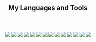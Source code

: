 

<h2 align="center">My Languages and Tools</h3>

<br/>
<br/>

<p align="center">
<img src="https://img.shields.io/badge/react-61DAFB?style=for-the-badge&logo=React&logoColor=efefee"/>
  <img src="https://img.shields.io/badge/react native-61DAFB?style=for-the-badge&logo=React&logoColor=efefee"/>
  <img src="https://img.shields.io/badge/typescript-3178C6?style=for-the-badge&logo=typescript&logoColor=efefee"/>
   <img src="https://img.shields.io/badge/javascript-F7DF1E?style=for-the-badge&logo=javascript&logoColor=efefee"/>
    <img src="https://img.shields.io/badge/createreactapp-09D3AC?style=for-the-badge&logo=createreactapp&logoColor=efefee"/>
  <img src="https://img.shields.io/badge/vite-646CFF?style=for-the-badge&logo=createreactapp&logoColor=efefee"/>
<img src="https://img.shields.io/badge/html5-E34F26?style=for-the-badge&logo=html5&logoColor=efefee"/>
<img src="https://img.shields.io/badge/reactrouter-CA4245?style=for-the-badge&logo=reactrouter&logoColor=efefee"/>
<img src="https://img.shields.io/badge/reactquery-FF4154?style=for-the-badge&logo=reactquery&logoColor=efefee"/>
<img src="https://img.shields.io/badge/styledcomponents-DB7093?style=for-the-badge&logo=styledcomponents&logoColor=efefee"/>
<img src="https://img.shields.io/badge/tailwindcss-06B6D4?style=for-the-badge&logo=tailwindcss&logoColor=efefee"/>
<img src="https://img.shields.io/badge/recoil-3578E5?style=for-the-badge&logo=recoil&logoColor=efefee"/>
<img src="https://img.shields.io/badge/redux-764ABC?style=for-the-badge&logo=redux&logoColor=efefee"/>
<img src="https://img.shields.io/badge/vercel-000000?style=for-the-badge&logo=vercel&logoColor=efefee"/>

</p>


